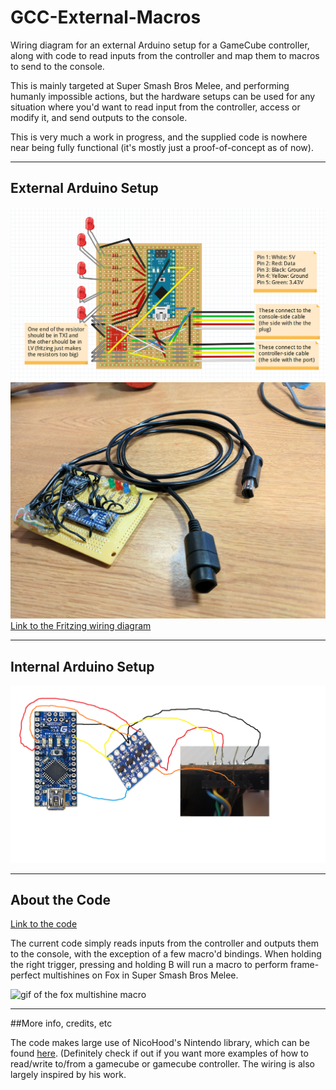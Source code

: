 # GCC-External-Macros
Wiring diagram for an external Arduino setup for a GameCube controller, along with code to read inputs from the controller and map them to macros to send to the console.

This is mainly targeted at Super Smash Bros Melee, and performing humanly impossible actions, but the hardware setups can be used for any situation where you'd want to read input from the controller, access or modify it, and send outputs to the console.

This is very much a work in progress, and the supplied code is nowhere near being fully functional (it's mostly just a proof-of-concept as of now).

-----------------------------------

## External Arduino Setup
![external_wiring](external_diagram.png)
![external_wiring irl](external_wiring_real.jpg)
[Link to the Fritzing wiring diagram](external_diagram.fzz)

-----------------------------------

## Internal Arduino Setup
![internal_wiring](internal_diagram.png)

-----------------------------------

## About the Code
[Link to the code](controller_mod.ino)

The current code simply reads inputs from the controller and outputs them to the console, with the exception of a few macro'd bindings. When holding the right trigger, pressing and holding B will run a macro to perform frame-perfect multishines on Fox in Super Smash Bros Melee.

![gif of the fox multishine macro](multishine.gif)

-----------------------------------

##More info, credits, etc

The code makes large use of NicoHood's Nintendo library, which can be found [here](https://github.com/NicoHood/Nintendo). (Definitely check if out if you want more examples of how to read/write to/from a gamecube or gamecube controller.
The wiring is also largely inspired by his work.
